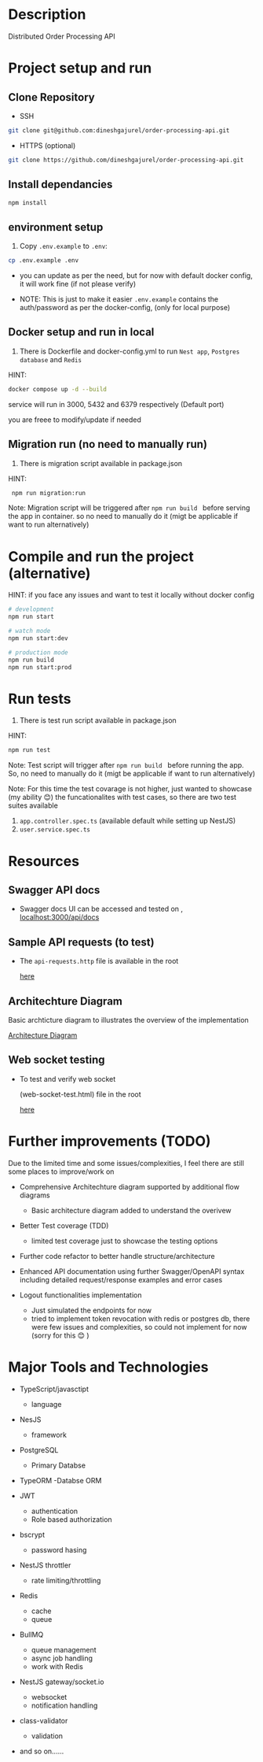 # Description

Distributed Order Processing API

# Project setup and run

## Clone Repository

- SSH

```bash
git clone git@github.com:dineshgajurel/order-processing-api.git
```

- HTTPS (optional)

```bash
git clone https://github.com/dineshgajurel/order-processing-api.git
```

## Install dependancies

```bash
npm install
```

## environment setup

1. Copy `.env.example` to `.env`:

```bash
cp .env.example .env
```

- you can update as per the need, but for now with default docker config, it will work fine (if not please verify)

- NOTE: This is just to make it easier `.env.example` contains the auth/password as per the docker-config, (only for local purpose)

## Docker setup and run in local

1.  There is Dockerfile and docker-config.yml to run `Nest app`, `Postgres database` and `Redis`

HINT:

```bash
docker compose up -d --build
```

service will run in 3000, 5432 and 6379 respectively (Default port)

you are freee to modify/update if needed

## Migration run (no need to manually run)

1.  There is migration script available in package.json

HINT:

```bash
 npm run migration:run
```

Note: Migration script will be triggered after `npm run build ` before serving the app in container. so no need to manually do it (migt be applicable if want to run alternatively)

# Compile and run the project (alternative)

HINT: if you face any issues and want to test it locally without docker config

```bash
# development
npm run start

# watch mode
npm run start:dev

# production mode
npm run build
npm run start:prod
```

# Run tests

1. There is test run script available in package.json

HINT:

```bash
npm run test
```

Note: Test script will trigger after `npm run build ` before running the app. So, no need to manually do it (migt be applicable if want to run alternatively)

Note: For this time the test covarage is not higher, just wanted to showcase (my ability 😊) the funcationalites with test cases,
so there are two test suites available

1. `app.controller.spec.ts` (available default while setting up NestJS)
2. `user.service.spec.ts`

# Resources

## Swagger API docs

- Swagger docs UI can be accessed and tested on ,[ localhost:3000/api/docs](http://localhost:3000/api/docs)

## Sample API requests (to test)

- The `api-requests.http` file is available in the root

  [here](https://github.com/dineshgajurel/order-processing-api/blob/main/api-requests.http)

## Architechture Diagram

Basic archticture diagram to illustrates the overview of the implementation

[Architecture Diagram](https://lucid.app/lucidchart/f310969a-085d-4923-bb9d-54e29f00a254/edit?viewport_loc=-1045%2C-821%2C2705%2C1189%2C0_0&invitationId=inv_d7689ae2-19d5-4cd6-8d92-5cde0be52f6e)

## Web socket testing

- To test and verify web socket

  (web-socket-test.html) file in the root

  [here](https://github.com/dineshgajurel/order-processing-api/blob/main/web-socket-test.html)

# Further improvements (TODO)

 Due to the limited time and some issues/complexities, I feel there are still some places to improve/work on 

- Comprehensive Architechture diagram supported by additional flow diagrams
  - Basic architecture diagram added to understand the overivew
- Better Test coverage (TDD)
  - limited test coverage just to showcase the testing options

- Further code refactor to better handle structure/architecture

- Enhanced API documentation using further Swagger/OpenAPI syntax including detailed request/response examples and error cases

- Logout functionalities implementation
  - Just simulated the endpoints for now
  - tried to implement token revocation with redis or postgres db, there were few issues and complexities, so could not implement for now (sorry for this 😊 )


# Major Tools and Technologies

- TypeScript/javasctipt
  - language

- NesJS
  - framework

- PostgreSQL
  - Primary Databse

- TypeORM
  -Databse ORM

- JWT
  - authentication
  - Role based authorization

- bscrypt
  - password hasing

- NestJS throttler
  - rate limiting/throttling

- Redis
  - cache
  - queue

- BullMQ
  - queue management
  - async job handling
  - work with Redis
- NestJS gateway/socket.io
  - websocket
  - notification handling

- class-validator
  - validation

- and so on......

